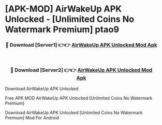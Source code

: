 # [APK-MOD] AirWakeUp APK Unlocked - [Unlimited Coins No Watermark Premium] ptao9



<div align="center">
<h3>🔴 Download [Server1] 👉👉 <a href="https://momento.my/?title=AirWakeUp_APK_Unlocked">AirWakeUp APK Unlocked Mod Apk</a></h3><br>

<h3>🔴 Download [Server2] 👉👉 <a href="https://momento.my/?title=AirWakeUp_APK_Unlocked">AirWakeUp APK Unlocked Mod Apk</a></h3>
</div>



Download AirWakeUp APK Unlocked 

Free APK MOD AirWakeUp APK Unlocked [Unlimited Coins No Watermark Premium]

Download AirWakeUp APK Unlocked [Unlimited Coins No Watermark Premium] Mod For Android
